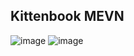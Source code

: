 ## Kittenbook MEVN

![image](https://user-images.githubusercontent.com/72874739/172972766-1bbf436d-60dc-4479-9b43-50fa53213bd2.png)
![image](https://user-images.githubusercontent.com/72874739/172972925-402188fd-af93-4a54-b002-ebcff06acf17.png)
